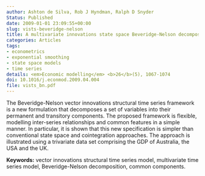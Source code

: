 ```yaml
---
author: Ashton de Silva, Rob J Hyndman, Ralph D Snyder
Status: Published
date: 2009-01-01 23:09:55+00:00
slug: vists-beveridge-nelson
title: A multivariate innovations state space Beveridge-Nelson decomposition
categories: Articles
tags:
- econometrics
- exponential smoothing
- state space models
- time series
details: <em>Economic modelling</em> <b>26</b>(5), 1067-1074
doi: 10.1016/j.econmod.2009.04.004
file: vists_bn.pdf
---
```


The Beveridge-Nelson vector innovations structural time series framework is a new formulation that decomposes a set of variables into their permanent and transitory components. The proposed framework is flexible, modelling inter-series relationships and common features in a simple manner. In particular, it is shown that this new specification is simpler than conventional state space and cointegration approaches. The approach is illustrated using a trivariate data set comprising the GDP of Australia, the USA and the UK.

**Keywords:** vector innovations structural time series model, multivariate time series model, Beveridge-Nelson decomposition, common components.
